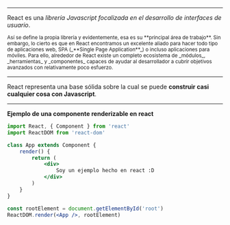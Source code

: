 <!-- .slide: data-background="static/img/react-background.png" data-background-transition="zoom" -->

----

React es una _librería Javascript focalizada en el desarrollo de interfaces de usuario_.

<small>
Así se define la propia librería y evidentemente, esa es su **principal área de trabajo**. Sin embargo, lo cierto es que en React encontramos un excelente aliado para hacer todo tipo de aplicaciones web, SPA (_**Single Page Application**_) o incluso aplicaciones para móviles.
Para ello, alrededor de React existe un completo ecosistema de _módulos_, _herramientas_ y _componentes_ capaces de ayudar al desarrollador a cubrir objetivos avanzados con relativamente poco esfuerzo.
</small>

----

React representa una base sólida sobre la cual se puede **construir casi cualquier cosa con Javascript**.

----

**Ejemplo de una componente renderizable en react**

```jsx
import React, { Component } from 'react'
import ReactDOM from 'react-dom'

class App extends Component {
    render() {
        return (
            <div>
                Soy un ejemplo hecho en react :D
            </div>
        )
    }
}

const rootElement = document.getElementById('root')
ReactDOM.render(<App />, rootElement)
```
<!-- .element: contenteditable="true" -->
